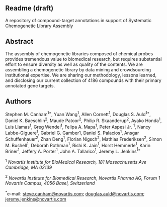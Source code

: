 ## Readme (draft)
A repository of compound-target annotations in support of Systematic Chemogenetic Library Assembly

## Abstract
The assembly of chemogenetic libraries composed of chemical probes provides tremendous value to biomedical research, but requires substantial effort to ensure diversity as well as quality of the contents. We are assembling a chemogenetic library by data mining and crowdsourcing institutional expertise. We are sharing our methodology, lessons learned, and disclosing our current collection of 4186 compounds with their primary annotated gene targets. 

## Authors
Stephen M. Canham<sup>1*</sup>, Yuan Wang<sup>1</sup>, Allen Cornett<sup>1</sup>, Douglas S. Auld<sup>1*</sup>, Daniel K. Baeschlin<sup>2</sup>, Maude Patoor<sup>2</sup>, Philip R. Skaanderup<sup>2</sup>, Ayako Honda<sup>1</sup>, Luis Llamas<sup>1</sup>, Greg Wendel<sup>1</sup>, Felipa A. Mapa<sup>1</sup>, Peter Aspesi Jr. <sup>1</sup>, Nancy Labbe-Giguere<sup>1</sup>, Gabriel G. Gamber1, Daniel S. Palacios<sup>1</sup>, Ansgar Schuffenhauer<sup>2</sup>, Zhan Deng<sup>1</sup>, Florian Nigsch<sup>2</sup>, Mathias Frederiksen<sup>2</sup>, Simon M. Bushell<sup>1</sup>, Deborah Rothman<sup>1</sup>, Rishi K. Jain<sup>1</sup>, Horst Hemmerle<sup>1</sup>, Karin Briner<sup>1</sup>, Jeffery A. Porter<sup>1</sup>, John A. Tallarico<sup>1</sup>, Jeremy L. Jenkins<sup>1*</sup> 

<sup>1</sup> *Novartis Institute for BioMedical Research, 181 Massachusetts Ave Cambridge, MA 02139*

<sup>2</sup> *Novartis Institute for Biomedical Research, Novartis Pharma AG, Forum 1 Novartis Campus, 4056 Basel, Switzerland* 

<sup>*</sup>e-mail: steve.canham@novartis.com; douglas.auld@novartis.com; jeremy.jenkins@novartis.com 
